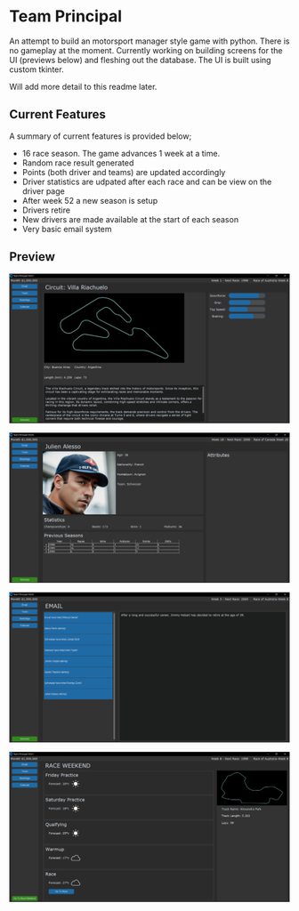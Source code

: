 # Team Principal

An attempt to build an motorsport manager style game with python. There is no gameplay at the moment. Currently working on building screens for the UI (previews below) and fleshing out the database. The UI is built using custom tkinter.

Will add more detail to this readme later.

## Current Features

A summary of current features is provided below;

- 16 race season. The game advances 1 week at a time.
- Random race result generated
- Points (both driver and teams) are updated accordingly
- Driver statistics are udpated after each race and can be view on the driver page
- After week 52 a new season is setup
- Drivers retire
- New drivers are made available at the start of each season
- Very basic email system

## Preview

![Circuit](images/circuit_page.PNG)

![Circuit](images/driver_page.PNG)

![Circuit](images/email_page.PNG)

![Circuit](images/race_weekend_page.PNG)